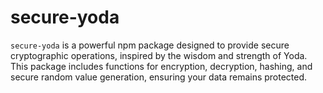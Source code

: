 # secure-yoda
`secure-yoda` is a powerful npm package designed to provide secure cryptographic operations, inspired by the wisdom and strength of Yoda. This package includes functions for encryption, decryption, hashing, and secure random value generation, ensuring your data remains protected.
